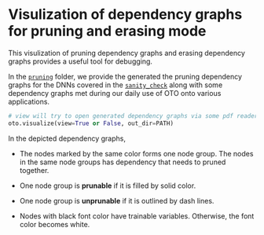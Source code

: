 # Visulization of dependency graphs for pruning and erasing mode

This visulization of pruning dependency graphs and erasing dependency graphs provides a useful tool for debugging.

In the [`pruning`](https://github.com/tianyic/only_train_once/tree/main/visualization_examples/pruning) folder, we provide the generated the pruning dependency graphs for the DNNs covered in the [`sanity_check`](https://github.com/tianyic/only_train_once/tree/main/sanity_check) along with some dependency graphs met during our daily use of OTO onto various applications. 

```python
# view will try to open generated dependency graphs via some pdf reader, set up as False if running on remote servers.
oto.visualize(view=True or False, out_dir=PATH)
```

In the depicted dependency graphs, 

- The nodes marked by the same color forms one node group. The nodes in the same node groups has dependency that needs to pruned together. 

- One node group is **prunable** if it is filled by solid color.

- One node group is **unprunable** if it is outlined by dash lines.

- Nodes with black font color have trainable variables. Otherwise, the font color becomes white.